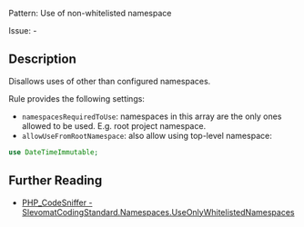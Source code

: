 Pattern: Use of non-whitelisted namespace

Issue: -

## Description

Disallows uses of other than configured namespaces.

Rule provides the following settings:

* `namespacesRequiredToUse`: namespaces in this array are the only ones allowed to be used. E.g. root project namespace.
* `allowUseFromRootNamespace`: also allow using top-level namespace:

```php
use DateTimeImmutable;
```

## Further Reading

* [PHP_CodeSniffer - SlevomatCodingStandard.Namespaces.UseOnlyWhitelistedNamespaces](https://github.com/slevomat/coding-standard/blob/master/doc/namespaces.md#slevomatcodingstandardnamespacesuseonlywhitelistednamespaces)